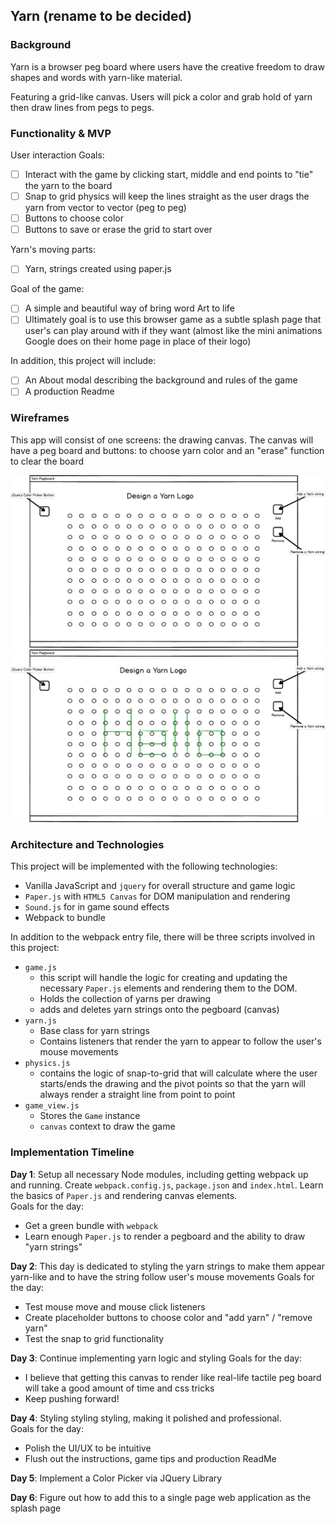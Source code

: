 ## Yarn (rename to be decided)

### Background

Yarn is a browser peg board where users have the creative freedom to draw shapes and words with yarn-like material.

Featuring a grid-like canvas. Users will pick a color and grab hold of yarn then draw lines from pegs to pegs.

### Functionality & MVP  

User interaction Goals:

- [ ] Interact with the game by clicking start, middle and end points to "tie" the yarn to the board
- [ ] Snap to grid physics will keep the lines straight as the user drags the yarn from vector to vector (peg to peg)
- [ ] Buttons to choose color
- [ ] Buttons to save or erase the grid to start over

Yarn's moving parts:

- [ ] Yarn, strings created using paper.js

Goal of the game:

- [ ] A simple and beautiful way of bring word Art to life
- [ ] Ultimately goal is to use this browser game as a subtle splash page that user's can play around with if they want (almost like the mini animations Google does on their home page in place of their logo)

In addition, this project will include:

- [ ] An About modal describing the background and rules of the game
- [ ] A production Readme

### Wireframes

This app will consist of one screens: the drawing canvas. The canvas will have a peg board and buttons: to choose yarn color and an "erase" function to clear the board

![homepage]
![yarnview]

[homepage]: ./wireframes/home_page.png
[yarnview]: ./wireframes/yarn_view.png


### Architecture and Technologies

This project will be implemented with the following technologies:

- Vanilla JavaScript and `jquery` for overall structure and game logic
- `Paper.js` with `HTML5 Canvas` for DOM manipulation and rendering
- `Sound.js` for in game sound effects
- Webpack to bundle

In addition to the webpack entry file, there will be three scripts involved in this project:

* `game.js`
    * this script will handle the logic for creating and updating the necessary `Paper.js` elements and rendering them to the DOM.
    * Holds the collection of yarns per drawing
    * adds and deletes yarn strings onto the pegboard (canvas)
* `yarn.js`
    * Base class for yarn strings
    * Contains listeners that render the yarn to appear to follow the user's mouse movements
* `physics.js`
    * contains the logic of snap-to-grid that will calculate where the user starts/ends the drawing and the pivot points so that the yarn will always render a straight line from point to point
* `game_view.js`
    * Stores the `Game` instance
    * `canvas` context to draw the game

### Implementation Timeline

**Day 1**: Setup all necessary Node modules, including getting webpack up and running. Create `webpack.config.js`, `package.json` and `index.html`. Learn the basics of `Paper.js` and rendering canvas elements.  
Goals for the day:

- Get a green bundle with `webpack`
- Learn enough `Paper.js` to render a pegboard and the ability to draw "yarn strings"

**Day 2**: This day is dedicated to styling the yarn strings to make them appear yarn-like and to have the string follow user's mouse movements
Goals for the day:

- Test mouse move and mouse click listeners
- Create placeholder buttons to choose color and "add yarn" / "remove yarn"
- Test the snap to grid functionality

**Day 3**: Continue implementing yarn logic and styling
Goals for the day:

- I believe that getting this canvas to render like real-life tactile peg board will take a good amount of time and css tricks
- Keep pushing forward!


**Day 4**: Styling styling styling, making it polished and professional.  
Goals for the day:

- Polish the UI/UX to be intuitive
- Flush out the instructions, game tips and production ReadMe

**Day 5**: Implement a Color Picker via JQuery Library

**Day 6**: Figure out how to add this to a single page web application as the splash page
